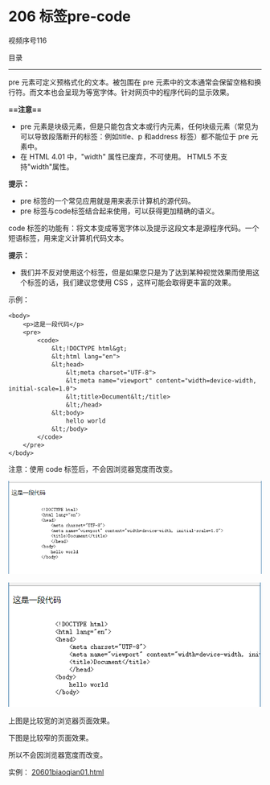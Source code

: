 # 206 标签pre-code

视频序号116

目录



***

pre 元素可定义预格式化的文本。被包围在 pre 元素中的文本通常会保留空格和换行符。而文本也会呈现为等宽字体。针对网页中的程序代码的显示效果。

**==注意==**

* pre 元素是块级元素，但是只能包含文本或行内元素，任何块级元素（常见为可以导致段落断开的标签：例如title、p 和address 标签）都不能位于 pre 元素中。
* 在 HTML 4.01 中，"width" 属性已废弃，不可使用。 HTML5 不支持"width"属性。

**提示：**

* pre 标签的一个常见应用就是用来表示计算机的源代码。
* pre 标签与code标签结合起来使用，可以获得更加精确的语义。



code 标签的功能有：将文本变成等宽字体以及提示这段文本是源程序代码。一个短语标签，用来定义计算机代码文本。

**提示：**

* 我们并不反对使用这个标签，但是如果您只是为了达到某种视觉效果而使用这个标签的话，我们建议您使用 CSS ，这样可能会取得更丰富的效果。

示例：

```
<body>
    <p>这是一段代码</p>
    <pre>
        <code>
            &lt;!DOCTYPE html&gt;
            &lt;html lang="en">
            &lt;head>
                &lt;meta charset="UTF-8">
                &lt;meta name="viewport" content="width=device-width, initial-scale=1.0">
                &lt;title>Document&lt;/title>
                &lt;/head>
            &lt;body>
                hello world
            &lt;/body>
        </code>
    </pre>
</body>
```

注意：使用 code 标签后，不会因浏览器宽度而改变。

![20601](img/20601.png)

![20602](img/20602.png)

上图是比较宽的浏览器页面效果。

下图是比较窄的页面效果。

所以不会因浏览器宽度而改变。

实例： [20601biaoqian01.html](20601biaoqian01.html) 